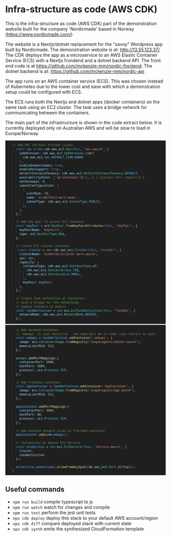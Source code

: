 # Infra-structure as code (AWS CDK) 

This is the infra-structure as code (AWS CDK) part of the demonstration website built for the company 'Nordicmade' based in Norway (https://www.nordicmade.com/) 

The website is a Nextjs/dotnet replacement for the "savoy" Wordpress app built by Nordicmade. The demonstration website is at: http://13.55.123.37/
The CDK deploys the app as a microservice to an AWS Elastic Container Service (ECS) with a Nextjs frondend and a dotnet backend API.
The front end code is at https://github.com/mckenzie-mm/nordic-frontend. The dotnet backend is at: https://github.com/mckenzie-mm/nordic-api

The app runs on an AWS container service (ECS). This was chosen instead of Kubernetes due to the lower cost and ease with which a demonstration setup could be configured with ECS. 

The ECS runs both the Nextjs and dotnet apps (docker containers) on the same task using an EC2 cluster. The task uses a bridge network for communicating between the containers. 

The main part of the infrastructure is shown in the code extract below. It is currently deployed only on Australian AWS and will be slow to load in Europe/Norway.

![alt text](https://github.com/mckenzie-mm/ecs-nordic-cdk/blob/main/images-readme/1.png)
![alt text](https://github.com/mckenzie-mm/ecs-nordic-cdk/blob/main/images-readme/2.png)

## Useful commands

* `npm run build`   compile typescript to js
* `npm run watch`   watch for changes and compile
* `npm run test`    perform the jest unit tests
* `npx cdk deploy`  deploy this stack to your default AWS account/region
* `npx cdk diff`    compare deployed stack with current state
* `npx cdk synth`   emits the synthesized CloudFormation template
